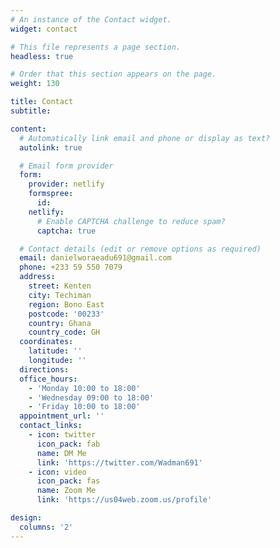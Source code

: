 ```yaml
---
# An instance of the Contact widget.
widget: contact

# This file represents a page section.
headless: true

# Order that this section appears on the page.
weight: 130

title: Contact
subtitle:

content:
  # Automatically link email and phone or display as text?
  autolink: true

  # Email form provider
  form:
    provider: netlify
    formspree:
      id:
    netlify:
      # Enable CAPTCHA challenge to reduce spam?
      captcha: true 

  # Contact details (edit or remove options as required)
  email: danielworaeadu691@gmail.com
  phone: +233 59 550 7079
  address:
    street: Kenten
    city: Techiman
    region: Bono East
    postcode: '00233'
    country: Ghana
    country_code: GH
  coordinates:
    latitude: ''
    longitude: ''
  directions: 
  office_hours:
    - 'Monday 10:00 to 18:00'
    - 'Wednesday 09:00 to 18:00'
    - 'Friday 10:00 to 18:00'
  appointment_url: ''
  contact_links:
    - icon: twitter
      icon_pack: fab
      name: DM Me
      link: 'https://twitter.com/Wadman691'
    - icon: video
      icon_pack: fas
      name: Zoom Me
      link: 'https://us04web.zoom.us/profile'

design:
  columns: '2'
---
```

